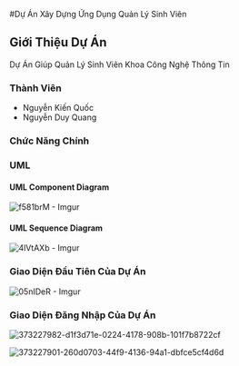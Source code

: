 #Dự Án Xây Dựng Ứng Dụng Quản Lý Sinh Viên
## Giới Thiệu Dự Án
Dự Án Giúp Quản Lý Sinh Viên Khoa Công Nghệ Thông Tin 
### Thành Viên 
- Nguyễn Kiến Quốc
- Nguyễn Duy Quang
### Chức Năng Chính 




### UML 
#### UML Component Diagram

![f581brM - Imgur](https://github.com/user-attachments/assets/ff842341-5253-4f20-bb6d-1ca1b6142499)

#### UML Sequence Diagram

![4lVtAXb - Imgur](https://github.com/user-attachments/assets/cb0602d3-0954-46bd-9ad3-15c45bd22cd0)






### Giao Diện Đầu Tiên Của Dự Án 

![05nIDeR - Imgur](https://github.com/user-attachments/assets/49425d2a-ccfe-4579-a880-c6f37fa0e101)


### Giao Diện Đăng Nhập Của Dự Án

![373227982-d1f3d71e-0224-4178-908b-101f7b8722cf](https://github.com/user-attachments/assets/0c752d55-588a-4905-a51d-de6719c6af9d)

![373227901-260d0703-44f9-4136-94a1-dbfce5cf4d6d](https://github.com/user-attachments/assets/310d0e37-3070-4dd7-bbae-bdc6ee63a65c)









